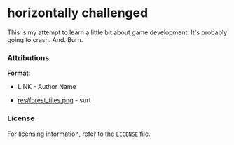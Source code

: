 # horizontally challenged

This is my attempt to learn a little bit about game development. It's probably
going to crash. And. Burn.

### Attributions

**Format**:

* LINK - Author Name

* [res/forest_tiles.png](http://opengameart.org/content/forest-tiles) - surt

### License

For licensing information, refer to the `LICENSE` file.

